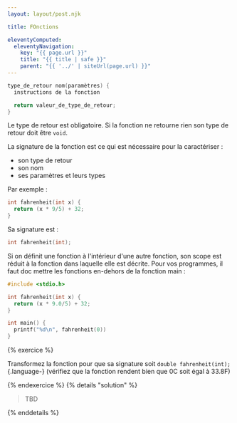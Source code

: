 ```yaml
---
layout: layout/post.njk

title: FOnctions

eleventyComputed:
  eleventyNavigation:
    key: "{{ page.url }}"
    title: "{{ title | safe }}"
    parent: "{{ '../' | siteUrl(page.url) }}"
---
```



```c
type_de_retour nom(paramètres) {
  instructions de la fonction 

  return valeur_de_type_de_retour;
}
```

Le type de retour est obligatoire. Si la fonction ne retourne rien son type de retour doit être `void`.

La signature de la fonction est ce qui est nécessaire pour la caractériser :

- son type de retour
- son nom
- ses paramètres et leurs types

Par exemple :

```c
int fahrenheit(int x) {
  return (x * 9/5) + 32;
} 
```

Sa signature est :

```c
int fahrenheit(int);
```

Si on définit une fonction à l'intérieur d'une autre fonction, son scope est réduit à la fonction dans laquelle elle est décrite. Pour vos programmes, il faut doc mettre les fonctions en-dehors de la fonction main :

```c
#include <stdio.h>

int fahrenheit(int x) {
  return (x * 9.0/5) + 32;
} 

int main() {
  printf("%d\n", fahrenheit(0))
}

```

{% exercice %}

Transformez la fonction pour que sa signature soit `double fahrenheit(int);`{.language-} (vérifiez que la fonction rendent bien que 0C soit égal à 33.8F)

{% endexercice %}
{% details "solution" %}

> TBD

{% enddetails %}
